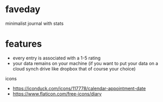 # faveday
minimalist journal with stats

# features
* every entry is associated with a 1-5 rating
* your data remains on your machine (if you want to put your data on a cloud synch drive like dropbox that of course your choice)

icons
- https://iconduck.com/icons/117778/calendar-appointment-date
- https://www.flaticon.com/free-icons/diary
